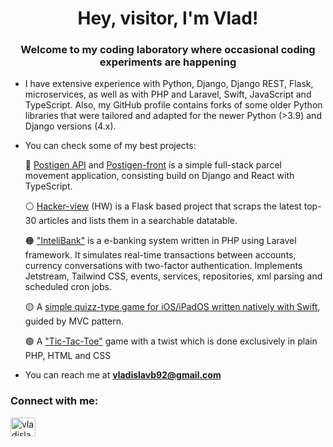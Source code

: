 <h1 align="center">Hey, visitor, I'm Vlad!</h1>
<h3 align="center">Welcome to my coding laboratory where occasional coding experiments are happening</h3>

- I have extensive experience with Python, Django, Django REST, Flask, microservices, as well as with PHP and Laravel, Swift, JavaScript and TypeScript.
Also, my GitHub profile contains forks of some older Python libraries that were tailored and adapted for the newer Python (>3.9) and Django versions (4.x).


- You can check some of my best projects:

   🔴 [Postigen API](https://github.com/VladislavB92/postigen) and [Postigen-front](https://github.com/VladislavB92/postigen-front) is a simple full-stack parcel movement application, consisting build on Django and React with TypeScript.

   ⚪️ <a href="https://github.com/VladislavB92/hacker-view">Hacker-view</a> (HW) is a Flask based project that scraps the latest top-30 articles and lists them in a searchable datatable.

   🟠 <a href="https://github.com/VladislavB92/InteliBank">"InteliBank"</a> is a e-banking system written in PHP using Laravel framework. It simulates real-time transactions between accounts, currency conversations with two-factor authentication. Implements Jetstream, Tailwind CSS, events, services, repositories, xml parsing and scheduled cron jobs.

   🟡 A <a href="https://github.com/VladislavB92/Quizzler-iOS">simple quizz-type game for iOS/iPadOS written natively with Swift</a>, guided by MVC pattern.
  
   🟢 A <a href="https://github.com/VladislavB92/RPSLS">"Tic-Tac-Toe"</a> game with a twist which is done exclusively in plain PHP, HTML and CSS

- You can reach me at **vladislavb92@gmail.com**

<h3 align="left">Connect with me:</h3>
<p align="left">
<a href="https://linkedin.com/in/vladislavsb" target="blank"><img align="center" src="https://cdn.jsdelivr.net/npm/simple-icons@3.0.1/icons/linkedin.svg" alt="vladislavsb" height="30" width="40" /></a>
</p>
